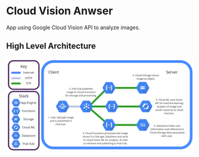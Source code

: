 # Cloud Vision Anwser
App using Google Cloud Vision API to analyze images.

## High Level Architecture
![Network Topology](./assets/network-topology.png)
